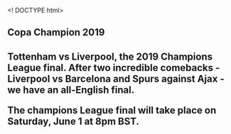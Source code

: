 <! DOCTYPE html>
<html>
  <head>
    <meta charset="utf-8">
    <h2>Copa Champion 2019<h2>
  </head>
  <body>
    <div>
    <p>Tottenham vs Liverpool, the 2019 Champions League final. After two incredible comebacks - Liverpool vs Barcelona and Spurs against Ajax - we have an all-English final.</p>
    <p>The champions League final will take place on Saturday, June 1 at 8pm BST. </p>
    </div>
    
